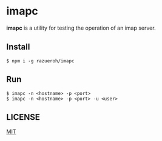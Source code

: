 # imapc

__imapc__ is a utility for testing the operation of an imap server.

## Install

    $ npm i -g razueroh/imapc

## Run

    $ imapc -n <hostname> -p <port>
    $ imapc -n <hostname> -p <port> -u <user>

## LICENSE

[MIT](LICENSE.md)